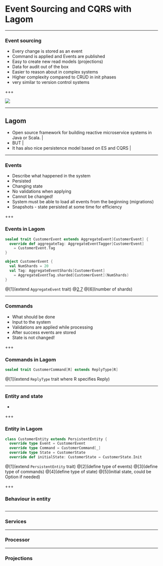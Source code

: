 # Event Sourcing and CQRS with Lagom

---

### Event sourcing

- Every change is stored as an event
- Command is applied and Events are published
- Easy to create new read models (projections)
- Data for audit out of the box
- Easier to reason about in complex systems
- Higher complexity compared to CRUD in init phases
- very similar to version control systems

+++

<img src='https://g.gravizo.com/svg?
@startuml;
Command -> Entity: ask to do something;
Entity -> Entity: validates, creates events\n(not stored yet);
Entity -> Journal: stores events;
Entity -> Command: response;
Entity -> Journal: ask for not applied events;
Entity -> Entity: events are applied and state is changed;
@enduml;
'>

---

## Lagom

- Open source framework for building reactive microservice systems in Java or Scala. |
- BUT |
- It has also nice persistence model based on ES and CQRS |

---

### Events

- Describe what happened in the system
- Persisted
- Changing state
- No validations when applying
- Cannot be changed!
- System must be able to load all events from the beginning (migrations)
- Snapshots - state persisted at some time for efficiency

+++

### Events in Lagom

```scala
sealed trait CustomerEvent extends AggregateEvent[CustomerEvent] {
  override def aggregateTag: AggregateEventTagger[CustomerEvent] 
    = CustomerEvent.Tag
}

object CustomerEvent {
  val NumShards = 20
  val Tag: AggregateEventShards[CustomerEvent]
    = AggregateEventTag.sharded[CustomerEvent](NumShards)
}
```
@[1](extend `AggregateEvent` trait)
@[2,7](aggregateTag)
@[6](number of shards)

---

### Commands

- What should be done 
- Input to the system
- Validations are applied while processing
- After success events are stored
- State is not changed!

+++

### Commands in Lagom 

```scala
sealed trait CustomerCommand[R] extends ReplyType[R]
```

@[1](extend `ReplyType` trait where R specifies Reply)

---

### Entity and state

- 

+++

### Entity in Lagom

```scala
class CustomerEntity extends PersistentEntity {
  override type Event = CustomerEvent
  override type Command = CustomerCommand[_]
  override type State = CustomerState
  override def initialState: CustomerState = CustomerState.Init
```

@[1](extend `PersistentEntity` trait)
@[2](define type of events)
@[3](define type of commands)
@[4](define type of state)
@[5](initial state, could be Option if needed)

+++

### Behaviour in entity

```scala

```

---

### Services

---

### Processor

---

### Projections